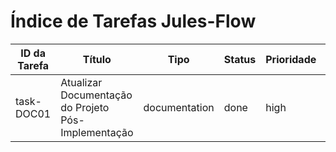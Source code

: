# Índice de Tarefas Jules-Flow

| ID da Tarefa | Título | Tipo | Status | Prioridade | Dependências | Atribuído |
|--------------|--------|------|--------|------------|--------------|-----------|
| task-DOC01   | Atualizar Documentação do Projeto Pós-Implementação | documentation | done        | high       | []           | Jules     |
